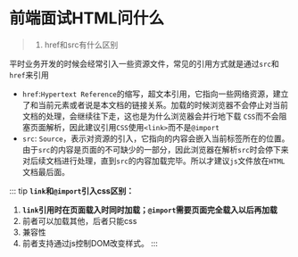 # 前端面试HTML问什么

> 1. href和src有什么区别

平时业务开发的时候会经常引入一些资源文件，常见的引用方式就是通过`src`和`href`来引用
- `href`:`Hypertext Reference`的缩写，超文本引用，它指向一些网络资源，建立了和当前元素或者说是本文档的链接关系。加载的时候浏览器不会停止对当前文档的处理，会继续往下走，这也是为什么浏览器会并行地下载
`CSS`而不会阻塞页面解析，因此建议引用`CSS`使用`<link>`而不是`@import`
- `src`: `Source`，表示对资源的引入，它指向的内容会嵌入当前标签所在的位置。由于`src`的内容是页面的不可缺少的一部分，因此浏览器在解析`src`时会停下来对后续文档进行处理，直到`src`的内容加载完毕。所以才建议`js`文件放在`HTML`文档最后面。

::: tip
**`link`和`@import`引入css区别：**
1. **`link`引用时在页面载入时同时加载；`@import`需要页面完全载入以后再加载**
2. 前者可以加载其他，后者只能css
3. 兼容性
4. 前者支持通过js控制DOM改变样式。
:::